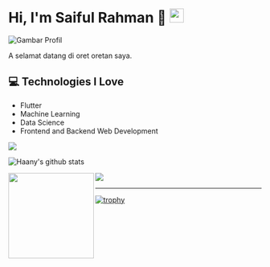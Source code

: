 # Hi, I'm Saiful Rahman 👋  <img src="https://media.giphy.com/media/hvRJCLFzcasrR4ia7z/giphy.gif" width="28px" height="28px">

![Gambar Profil](https://avatars.githubusercontent.com/u/11605614?v=4)

A selamat datang di oret oretan saya.
<!--
**Contact:**
*   LinkedIn: [Tautan ke LinkedIn Anda
-->
## :computer: Technologies I Love
* Flutter
* Machine Learning
* Data Science
* Frontend and Backend Web Development

<img src = "https://github-readme-stats.vercel.app/api/top-langs/?username=bangil0&layout=compact">

![Haany's github stats](https://github-readme-stats.vercel.app/api?username=bangil0&show_icons=true&hide=[%22issues%22])  

<div>
  <img height="170" align="left" src="https://github-readme-stats.vercel.app/api?username=bangil0&count_private=true&include_all_commits=true" />
  <img src="https://github-readme-stats.vercel.app/api/top-langs/?username=bangil0&layout=compact" />
</div>

----
[![trophy](https://github-profile-trophy.vercel.app/?username=bangil0)](https://github.com/ryo-ma/github-profile-trophy)

<!--
**Projects:**

*   [Tautan ke Proyek 1]
*   [Tautan ke Proyek 2]

**Stats:**

*   Contributes to [Jumlah Kontribusi] projects
*   [Jumlah Bintang] stars on GitHub

**Skills:**

*   [Keterampilan 1]
*   [Keterampilan 2]
-->
